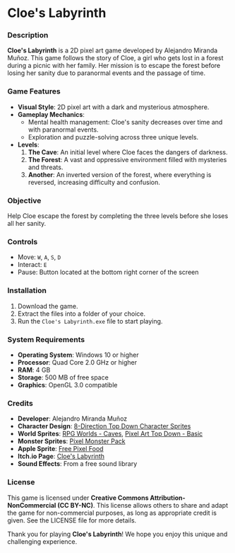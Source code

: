 # Cloe's Labyrinth

### Description
**Cloe's Labyrinth** is a 2D pixel art game developed by Alejandro Miranda Muñoz. This game follows the story of Cloe, a girl who gets lost in a forest during a picnic with her family. Her mission is to escape the forest before losing her sanity due to paranormal events and the passage of time.

### Game Features
- **Visual Style**: 2D pixel art with a dark and mysterious atmosphere.
- **Gameplay Mechanics**:
  - Mental health management: Cloe's sanity decreases over time and with paranormal events.
  - Exploration and puzzle-solving across three unique levels.
- **Levels**:
  1. **The Cave**: An initial level where Cloe faces the dangers of darkness.
  2. **The Forest**: A vast and oppressive environment filled with mysteries and threats.
  3. **Another**: An inverted version of the forest, where everything is reversed, increasing difficulty and confusion.

### Objective
Help Cloe escape the forest by completing the three levels before she loses all her sanity.

### Controls
- Move: `W`, `A`, `S`, `D`
- Interact: `E`
- Pause: Button located at the bottom right corner of the screen

### Installation
1. Download the game.
2. Extract the files into a folder of your choice.
3. Run the `Cloe's Labyrinth.exe` file to start playing.

### System Requirements
- **Operating System**: Windows 10 or higher
- **Processor**: Quad Core 2.0 GHz or higher
- **RAM**: 4 GB
- **Storage**: 500 MB of free space
- **Graphics**: OpenGL 3.0 compatible

### Credits
- **Developer**: Alejandro Miranda Muñoz
- **Character Design**: [8-Direction Top Down Character Sprites](https://bossnelnel.itch.io/8-direction-top-down-character-sprites)
- **World Sprites**: [RPG Worlds - Caves](https://assetstore.unity.com/packages/2d/environments/rpg-worlds-caves-167274), [Pixel Art Top Down - Basic](https://assetstore.unity.com/packages/2d/environments/pixel-art-top-down-basic-187605)
- **Monster Sprites**: [Pixel Monster Pack](https://assetstore.unity.com/packages/2d/characters/pixel-monster-pack-75508)
- **Apple Sprite**: [Free Pixel Food](https://assetstore.unity.com/packages/2d/environments/free-pixel-food-113523)
- **Itch.io Page**: [Cloe's Labyrinth](https://arekk.itch.io/cloes-labyrinth)
- **Sound Effects**: From a free sound library

### License
This game is licensed under **Creative Commons Attribution-NonCommercial (CC BY-NC)**. This license allows others to share and adapt the game for non-commercial purposes, as long as appropriate credit is given. See the LICENSE file for more details.

Thank you for playing **Cloe's Labyrinth**! We hope you enjoy this unique and challenging experience.

